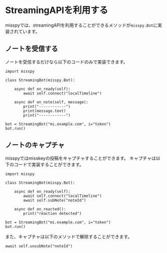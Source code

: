 # StreamingAPIを利用する
misspyでは、streamingAPIを利用することができるメソッドが`misspy.Bot`に実装されています。
## ノートを受信する
ノートを受信するだけなら以下のコードのみで実装できます。
```
import misspy

class StreamingBot(misspy.Bot):

    async def on_ready(self):
        await self.connect("localTimeline")

    async def on_note(self, message):
        print("------------")
        print(message.text)
        print("------------")

bot = StreamingBot("mi.example.com", i="token")
bot.run()
```
## ノートのキャプチャ
misspyではmisskeyの投稿をキャプチャすることができます。
キャプチャは以下のコードで実装することができます。
```
import misspy

class StreamingBot(misspy.Bot):

    async def on_ready(self):
        await self.connect("localTimeline")
        await self.subNote("noteId")

    async def on_reacted():
        print("reaction detected")

bot = StreamingBot("mi.example.com", i="token")
bot.run()
```
また、キャプチャは以下のメソッドで解除することができます。
```
await self.unsubNote("noteId")
```